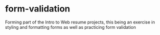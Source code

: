 # form-validation

Forming part of the Intro to Web resume projects, this being an exercise in styling and formatting forms as well as practicing form validation
